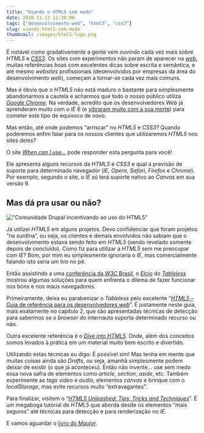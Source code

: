 ```yaml
---
title: "Usando o HTML5 sem medo"
date: 2010-11-13 11:30:00
tags: ["desenvolvimento-web", "html5", "css3"]
slug: usando-html5-sem-medo
thumbnail: /images/html5-logo.png
---
```


É notável como gradativamente a gente vem ouvindo cada vez mais sobre
_HTML5_ e [_CSS3_][css3]. Os sites com experimentos não param de aparecer na
[_web_][web], muitas referências boas com excelentes dicas sobre escrita e
semântica, e até mesmo _websites_ profissionais (desenvolvidos por
empresas da área do desenvolvimento _web_), começam a tornar-se cada vez
mais comuns.

Mas é óbvio que o _HTML5_ não está maduro o bastante para simplesmente
abandonarmos a cautela e acharmos que todo o nosso público utiliza
[_Google Chrome_][chrome]. Na verdade, acredito que os desenvolvedores _Web_
já aprenderam muito com o _IE 6_ (e [vibraram muito com a sua morte][morte_ie6])
para cometer este tipo de equívoco de novo.

Mas então, até onde podemos “arriscar” no _HTML5_ e _CSS3_? Quando
poderemos enfim falar para os nossos clientes que utilizaremos _HTML5_
nos sites deles?

O site [_When can I use…_][when_can_i_use] pode responder esta pergunta para você!

Ele apresenta alguns recursos da _HTML5_ e _CSS3_ e qual a previsão de suporte para
determinado navegador (_IE_, _Opera_, _Safari_, _Firefox_ e _Chrome_).
Por exemplo, segundo o site, o _IE_ só terá suporte nativo ao _Canvas_
em sua versão 9.

## Mas dá pra usar ou não?

!["Comunidade Drupal incentivando ao uso do HTML5"](/images/we-can-do-html5.jpg "Comunidade Drupal incentivando ao uso do HTML5")

Já utilizei _HTML5_ em alguns projetos. Devo confidenciar que foram projetos “na
surdina”, ou seja, os clientes e demais envolvidos não sabiam que o
desenvolvimento estava sendo feito em _HTML5_ (sendo revelado somente
depois de concluído). Como fiz para utilizar a _HTML5_ sem me preocupar
com _IE_? Bom, por mim eu simplesmente ignoraria o _IE_, mas
comercialmente falando isto seria um tiro no pé.

Então assistindo a uma [conferência da _W3C_ Brasil][cafe_com_browser], o [_Elcio_][elcio] do
[_Tableless_][tableless] mostrou algumas soluções para quem enfrenta o dilema de
fazer funcionar nos bons e nos maus navegadores.

Primeiramente, deixa eu parabenizar o _Tableless_ pelo excelente
“[_HTML5_ – Guia de referência para os desenvolvedores _web_][guia_html5]”. É
justamente neste guia, mais exatamente no capítulo 2, que são
apresentadas técnicas de detecção para sabermos se o _browser_ do
internauta suporta determinado recurso ou não.

Outra excelente referência é o [_Dive into HTML5_][dive_into_html5]. Onde, além dos
conceitos somos levados à prática em um material muito bem escrito e
divertido.

Utilizando estas técnicas eu digo: É possível sim! Mas tenha em mente
que muitas coisas ainda são _Drafts_, ou seja, amanhã simplesmente podem
deixar de existir (o que já aconteceu). Então não invente… use sem medo
essa nova safra de elementos como _article_, _section_, _aside_, etc.
Também experimente as _tags_ _video_ e _audio_, elementos _canvas_ e
brinque com o _localStorage_, mas evite recursos muito “extravagantes”.

Para finalizar, visitem o “[_HTML5 Unleashed: Tips, Tricks and
Techniques_][html5_unleashed]”. É um megaboga tutorial de _HTML5_ que aborda desde os
elementos “mais seguros” até técnicas para detecção e para renderização
no _IE_.

E vamos aguardar o [livro do _Maujor_][livro_maujor].

[html5]: /tag/html5.html "Leia mais sobre HTML5"
[css3]: /tag/css3.html "Leia mais sobre CSS3"
[web]: /tag/desenvolvimento-web.html "Leia mais sobre Web"
[chrome]: http://www.google.com/chrome?hl=pt-BR "Baixe o Google Chrome gratuitamente"
[morte_ie6]: http://www.tableless.com.br/aonde-nos-leva-a-morte-do-internet-explorer-6 "Aonde nos leva a morte do IE6?"
[when_can_i_use]: http://caniuse.com/ "Quando poderemos usar plenamente o HTML5?"
[cafe_com_browser]: http://elcio.com.br/amanha-cafe-com-browser-sobre-html/ "Eu assisti ao Café com Browser pela internet"
[elcio]: http://elcio.com.br/ "Visite o blog do Elcio"
[tableless]: http://www.tableless.com.br/ "Desenvolvimento Web com XHTML e CSS"
[guia_html5]: http://tableless.com.br/html5/ "Saiba tudo sobre HTML5 no Tableless"
[dive_into_html5]: http://diveintohtml5.org/ "Mergulhe no HTML5 agora mesmo"
[html5_unleashed]: http://www.w3avenue.com/2010/05/07/html5-unleashed-tips-tricks-and-techniques/ "HTML5 Unleashed: Tips, Tricks and Techniques"
[livro_maujor]: http://www.livrohtml5.com.br/ "Ficamos no aguardo do livro do Maujor sobre HTML5"
